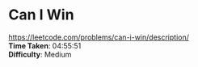 # Can I Win
https://leetcode.com/problems/can-i-win/description/ \
**Time Taken**: 04:55:51 \
**Difficulty**: Medium 
